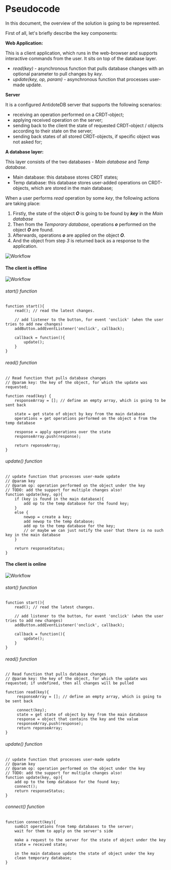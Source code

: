 # Pseudocode 

In this document, the overview of the solution is going to be represented. 

First of all, let's briefly describe the key components:

**Web Application:**

This is a client application, which runs in the web-browser and supports interactive commands from the user. It sits on top of the database layer.

- *read(key)* - asynchronous function that pulls database changes with an optional parameter to pull changes by *key*.
- *update(key, op, param)* - asynchronous function that processes user-made update.

**Server**

It is a configured AntidoteDB server that supports the following scenarios:

- receiving an operation performed on a CRDT-object;
- applying received operation on the server;
- sending back to the client the state of requested  CRDT-object / objects according to their state on the server;
- sending back states of all stored CRDT-objects, if specific object was not asked for;

**A database layer:**

This layer consists of the two databases - *Main database* and *Temp database*.

- Main database: this database stores CRDT states;
- Temp database: this database stores user-added operations on CRDT-objects, which are stored in the main database; 

When a user performs *read* operation by some *key*, the following actions are taking place:

1. Firstly, the state of the object ***O*** is going to be found by ***key*** in the *Main database*
2. Then from the *Temporary database*, operations ***o*** performed on the object ***O*** are found.
3. Afterwards, operations ***o*** are applied on the object ***O***.
4. And the object from step *3* is returned back as a response to the application.

 

![Workflow](./img/diagram.svg)



#### The client is offline 

![Workflow](./img/offline.svg)

###### start() function 

````pseudocode
function start(){
    read(); // read the latest changes.
    
    // add listener to the button, for event 'onclick' (when the user tries to add new changes)
    addButton.addEventListener('onclick', callback);

	callback = function(){
        update();   
	}
}
````

###### read() function 

```pseudocode
// Read function that pulls database changes
// @param key: the key of the object, for which the update was requested; 

function read(key) {
    responseArray = []; // define an empty array, which is going to be sent back
    
    state = get state of object by key from the main database
    operations = get operations performed on the object o from the temp database
    
    response = apply operations over the state
    responseArray.push(response);
    
    return reponseArray;
}
```

###### update() function 

````pseudocode
// update function that processes user-made update
// @param key
// @param op: operation performed on the object under the key
// TODO: add the support for multiple changes also!
function update(key, op){
    if (key is found in the main database){
        add op to the temp database for the found key;
    }
    else {
        newop = create a key;
        add newop to the temp database;
        add op to the temp database for the key;
        // or maybe we can just notify the user that there is no such key in the main database
    }
    
    return responseStatus;
}
````

#### The client is online

![Workflow](./img/online.svg)

###### start() function 

````pseudocode
function start(){
    read(); // read the latest changes.
    
    // add listener to the button, for event 'onclick' (when the user tries to add new changes)
    addButton.addEventListener('onclick', callback);

	callback = function(){
        update();   
	}
}
````

###### read() function

````pseudocode
// Read function that pulls database changes
// @param key: the key of the object, for which the update was requested; if undefined, then all changes will be pulled

function read(key){
     responseArray = []; // define an empty array, which is going to be sent back
    
     connect(key);
     state = get state of object by key from the main database
     response = object that contains the key and the value
     responseArray.push(response);
     return reponseArray;
}
````

###### update() function 

```` fdsf 
// update function that processes user-made update
// @param key
// @param op: operation performed on the object under the key
// TODO: add the support for multiple changes also!
function update(key, op){
	add op to the temp database for the found key;
    connect();
    return responseStatus;
}
````

###### connect() function

````pseudocode
function connect(key){	
	sumbit operations from temp databases to the server;
	wait for them to apply on the server's side

	make a request to the server for the state of object under the key
	state = received state;
	
	in the main database update the state of object under the key
	clean temporary database;
}
````
